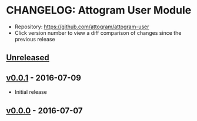 # CHANGELOG: Attogram User Module
* Repository: https://github.com/attogram/attogram-user
* Click version number to view a diff comparison of changes since the previous release

## [Unreleased](https://github.com/attogram/attogram-user/compare/v0.0.1...HEAD)

## [v0.0.1](https://github.com/attogram/attogram-user/compare/2c844f3...v0.0.1) - 2016-07-09
- Initial release

## [v0.0.0](https://github.com/attogram/attogram-user/tree/2c844f3) - 2016-07-07
